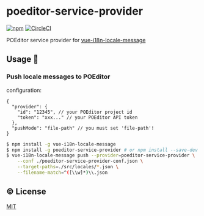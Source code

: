 # poeditor-service-provider

[![npm](https://img.shields.io/npm/v/poeditor-service-provider.svg)](https://www.npmjs.com/package/poeditor-service-provider)
[![CircleCI](https://circleci.com/gh/kazupon/poeditor-service-provider.svg?style=svg)](https://circleci.com/gh/kazupon/poeditor-service-provider)

POEditor service provider for [vue-i18n-locale-message](https://github.com/kazupon/vue-i18n-locale-message)

## Usage :rocket:

### Push locale messages to POEditor

configuration:
```json5
{
  "provider": {
    "id": "12345", // your POEditor project id
    "token": "xxx..." // your POEditor API token
  },
  "pushMode": "file-path" // you must set 'file-path'!
}
```

```bash
$ npm install -g vue-i18n-locale-message
$ npm install -g poeditor-service-provider # or npm install --save-dev poeditor-service-provider
$ vue-i18n-locale-message push --provider=poeditor-service-provider \
    --conf ./poeditor-service-provider-conf.json \
    --target-paths=./src/locales/*.json \
    --filename-match=^([\\w]*)\\.json
```

## :copyright: License

[MIT](http://opensource.org/licenses/MIT)
